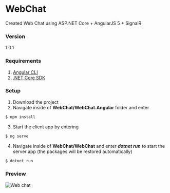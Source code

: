 # WebChat
Created Web Chat using ASP.NET Core + AngularJS 5 + SignalR

### Version
1.0.1

### Requirements
1. [Angular CLI](https://github.com/angular/angular-cli)
2. [.NET Core SDK](https://www.microsoft.com/net/download)

### Setup

1. Download the project
2. Navigate inside of **WebChat/WebChat.Angular** folder and enter
```sh
$ npm install
```
3. Start the client app by entering
```sh
$ ng serve
```
4. Navigate inside of **WebChat/WebChat** and enter **_dotnet run_** to start the server app (the packages will be restored automatically)
```sh
$ dotnet run
```

### Preview

![Web chat](http://aivazovskiy.com/images/WebChat.jpg)